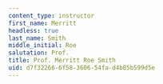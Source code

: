 ```yaml
---
content_type: instructor
first_name: Merritt
headless: true
last_name: Smith
middle_initial: Roe
salutation: Prof.
title: Prof. Merritt Roe Smith
uid: d7f32266-6f58-3606-54fa-d4b85b599d5e
---
```

